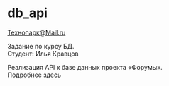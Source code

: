 db_api
======
Технопарк@Mail.ru

Задание по курсу БД.</br>
Студент: Илья Кравцов</br>

Реализация API к базе данных проекта «Форумы».</br>
Подробнее <a href='https://github.com/s-stupnikov/technopark-db-api' target='blank'>здесь</a>
